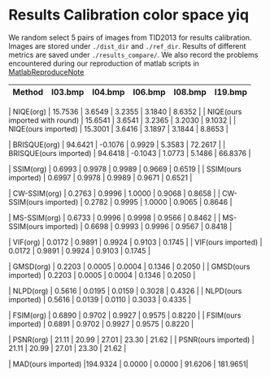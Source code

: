 # Results Calibration color space yiq

We random select 5 pairs of images from TID2013 for results calibration. Images are stored under `./dist_dir` and `./ref_dir`. Results of different metrics are saved under `./results_compare/`. We also record the problems encountered during our reproduction of matlab scripts in [MatlabReproduceNote](./MatlabReproduceNote.md)

| Method                                              | I03.bmp | I04.bmp | I06.bmp | I08.bmp | I19.bmp |
| --------------------------------------------------- | ------- | ------- | ------- | ------- | ------- |

| NIQE(org)                                           | 15.7536 | 3.6549  | 3.2355  | 3.1840  | 8.6352  |
| NIQE(ours imported with round)                      | 15.6541 | 3.6541  | 3.2365  | 3.2030  | 9.1032  |
| NIQE(ours imported)                                 | 15.3001 | 3.6416  | 3.1897  | 3.1844  | 8.8653  |

| BRISQUE(org)                                        | 94.6421 | -0.1076 | 0.9929  | 5.3583  | 72.2617 |
| BRISQUE(ours imported)                              | 94.6418 | -0.1043 | 1.0773  | 5.1486  | 66.8376 |

| SSIM(org)                                           | 0.6993  | 0.9978  | 0.9989  | 0.9669  | 0.6519  |
| SSIM(ours imported)                                 | 0.6997  | 0.9978  | 0.9989  | 0.9671  | 0.6521  |

| CW-SSIM(org)                                        | 0.2763  | 0.9996  | 1.0000  | 0.9068  | 0.8658  |
| CW-SSIM(ours imported)                              | 0.2782  | 0.9995  | 1.0000  | 0.9065  | 0.8646  |

| MS-SSIM(org)                                        | 0.6733  | 0.9996  | 0.9998  | 0.9566  | 0.8462  |
| MS-SSIM(ours imported)                              | 0.6698  | 0.9993  | 0.9996  | 0.9567  | 0.8418  |

| VIF(org)                                            | 0.0172  | 0.9891  | 0.9924  | 0.9103  | 0.1745  |
| VIF(ours imported)                                  | 0.0172  | 0.9891  | 0.9924  | 0.9103  | 0.1745  |

| GMSD(org)                                           | 0.2203  | 0.0005  | 0.0004  | 0.1346  | 0.2050  |
| GMSD(ours imported)                                 | 0.2203  | 0.0005  | 0.0004  | 0.1346  | 0.2050  |

| NLPD(org)                                           | 0.5616  | 0.0195  | 0.0159  | 0.3028  | 0.4326  |
| NLPD(ours imported)                                 | 0.5616  | 0.0139  | 0.0110  | 0.3033  | 0.4335  |



| FSIM(org)                                           | 0.6890  | 0.9702  | 0.9927  | 0.9575  | 0.8220  |
| FSIM(ours imported)                                 | 0.6891  | 0.9702  | 0.9927  | 0.9575  | 0.8220  |

| PSNR(org)                                           | 21.11   | 20.99   | 27.01   | 23.30   | 21.62   |
| PSNR(ours imported)                                 | 21.11   | 20.99   | 27.01   | 23.30   | 21.62   |

| MAD(ours imported)                                  |194.9324 | 0.0000  | 0.0000  | 91.6206 | 181.9651|